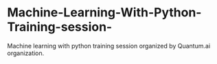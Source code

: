 # Machine-Learning-With-Python-Training-session-
Machine learning with python training session organized by Quantum.ai organization. 
